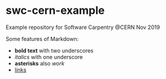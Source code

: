 # swc-cern-example
Example repository for Software Carpentry @CERN Nov 2019

Some features of Markdown:

- __bold text__ with two underscores
- _italics_ with one underscore
- **asterisks** also *work*
- [links](http://home.cern)
